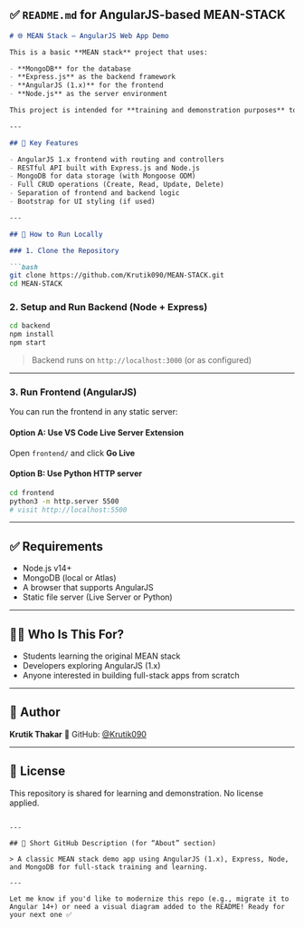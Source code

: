 ## ✅ `README.md` for AngularJS-based MEAN-STACK

```markdown
# 🌐 MEAN Stack – AngularJS Web App Demo

This is a basic **MEAN stack** project that uses:

- **MongoDB** for the database  
- **Express.js** as the backend framework  
- **AngularJS (1.x)** for the frontend  
- **Node.js** as the server environment

This project is intended for **training and demonstration purposes** to help understand how the original MEAN stack works together to build full-stack web applications.

---

## 🧩 Key Features

- AngularJS 1.x frontend with routing and controllers
- RESTful API built with Express.js and Node.js
- MongoDB for data storage (with Mongoose ODM)
- Full CRUD operations (Create, Read, Update, Delete)
- Separation of frontend and backend logic
- Bootstrap for UI styling (if used)

---

## 🚀 How to Run Locally

### 1. Clone the Repository

```bash
git clone https://github.com/Krutik090/MEAN-STACK.git
cd MEAN-STACK
````

### 2. Setup and Run Backend (Node + Express)

```bash
cd backend
npm install
npm start
```

> Backend runs on `http://localhost:3000` (or as configured)

---

### 3. Run Frontend (AngularJS)

You can run the frontend in any static server:

#### Option A: Use VS Code Live Server Extension

Open `frontend/` and click **Go Live**

#### Option B: Use Python HTTP server

```bash
cd frontend
python3 -m http.server 5500
# visit http://localhost:5500
```

---

## ✅ Requirements

* Node.js v14+
* MongoDB (local or Atlas)
* A browser that supports AngularJS
* Static file server (Live Server or Python)

---

## 👨‍🏫 Who Is This For?

* Students learning the original MEAN stack
* Developers exploring AngularJS (1.x)
* Anyone interested in building full-stack apps from scratch

---

## 👤 Author

**Krutik Thakar**
🔗 GitHub: [@Krutik090](https://github.com/Krutik090)

---

## 📄 License

This repository is shared for learning and demonstration. No license applied.

```

---

## 🔖 Short GitHub Description (for “About” section)

> A classic MEAN stack demo app using AngularJS (1.x), Express, Node, and MongoDB for full-stack training and learning.

---

Let me know if you'd like to modernize this repo (e.g., migrate it to Angular 14+) or need a visual diagram added to the README! Ready for your next one ✅
```
